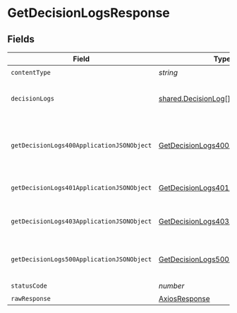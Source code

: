 # GetDecisionLogsResponse


## Fields

| Field                                                                                             | Type                                                                                              | Required                                                                                          | Description                                                                                       |
| ------------------------------------------------------------------------------------------------- | ------------------------------------------------------------------------------------------------- | ------------------------------------------------------------------------------------------------- | ------------------------------------------------------------------------------------------------- |
| `contentType`                                                                                     | *string*                                                                                          | :heavy_check_mark:                                                                                | N/A                                                                                               |
| `decisionLogs`                                                                                    | [shared.DecisionLog](../../models/shared/decisionlog.md)[]                                        | :heavy_minus_sign:                                                                                | Decision logs successfully retrieved.                                                             |
| `getDecisionLogs400ApplicationJSONObject`                                                         | [GetDecisionLogs400ApplicationJSON](../../models/operations/getdecisionlogs400applicationjson.md) | :heavy_minus_sign:                                                                                | The request is malformed (e.g, a given path parameter is invalid)<br/>                            |
| `getDecisionLogs401ApplicationJSONObject`                                                         | [GetDecisionLogs401ApplicationJSON](../../models/operations/getdecisionlogs401applicationjson.md) | :heavy_minus_sign:                                                                                | The request is unauthorized<br/>                                                                  |
| `getDecisionLogs403ApplicationJSONObject`                                                         | [GetDecisionLogs403ApplicationJSON](../../models/operations/getdecisionlogs403applicationjson.md) | :heavy_minus_sign:                                                                                | The user is forbidden from making this request<br/>                                               |
| `getDecisionLogs500ApplicationJSONObject`                                                         | [GetDecisionLogs500ApplicationJSON](../../models/operations/getdecisionlogs500applicationjson.md) | :heavy_minus_sign:                                                                                | Something unexpected happened on the server.                                                      |
| `statusCode`                                                                                      | *number*                                                                                          | :heavy_check_mark:                                                                                | N/A                                                                                               |
| `rawResponse`                                                                                     | [AxiosResponse](https://axios-http.com/docs/res_schema)                                           | :heavy_minus_sign:                                                                                | N/A                                                                                               |